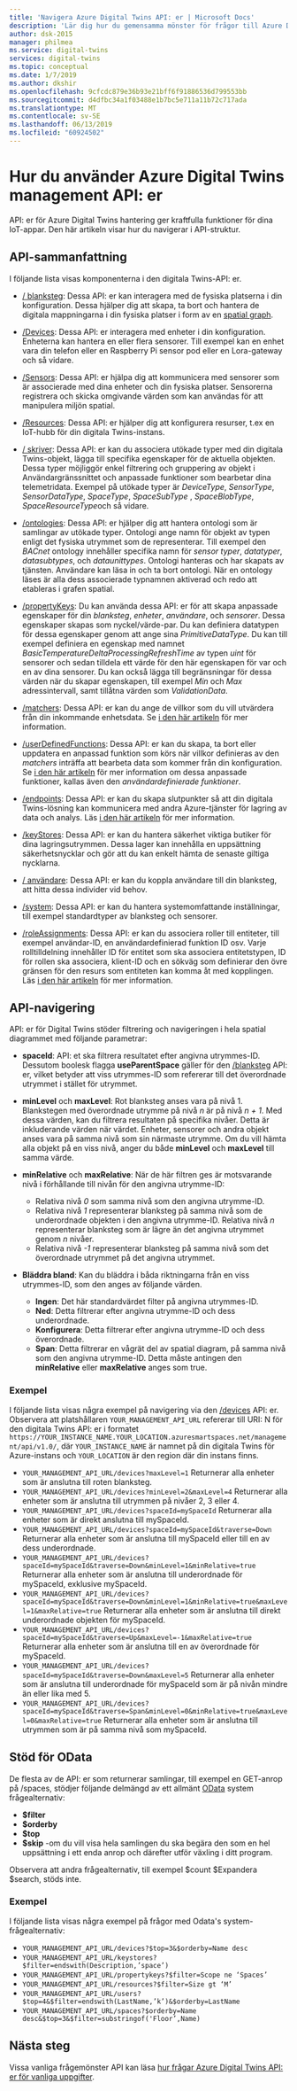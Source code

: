 ```yaml
---
title: 'Navigera Azure Digital Twins API: er | Microsoft Docs'
description: 'Lär dig hur du gemensamma mönster för frågor till Azure Digital Twins management API: er.'
author: dsk-2015
manager: philmea
ms.service: digital-twins
services: digital-twins
ms.topic: conceptual
ms.date: 1/7/2019
ms.author: dkshir
ms.openlocfilehash: 9cfcdc879e36b93e21bff6f91886536d799553bb
ms.sourcegitcommit: d4dfbc34a1f03488e1b7bc5e711a11b72c717ada
ms.translationtype: MT
ms.contentlocale: sv-SE
ms.lasthandoff: 06/13/2019
ms.locfileid: "60924502"
---
```

# <a name="how-to-use-azure-digital-twins-management-apis"></a>Hur du använder Azure Digital Twins management API: er

API: er för Azure Digital Twins hantering ger kraftfulla funktioner för dina IoT-appar. Den här artikeln visar hur du navigerar i API-struktur.  

## <a name="api-summary"></a>API-sammanfattning

I följande lista visas komponenterna i den digitala Twins-API: er.

* [/ blanksteg](https://docs.westcentralus.azuresmartspaces.net/management/swagger/ui/index#!/Spaces): Dessa API: er kan interagera med de fysiska platserna i din konfiguration. Dessa hjälper dig att skapa, ta bort och hantera de digitala mappningarna i din fysiska platser i form av en [spatial graph](concepts-objectmodel-spatialgraph.md#spatial-intelligence-graph).

* [/Devices](https://docs.westcentralus.azuresmartspaces.net/management/swagger/ui/index#!/Devices): Dessa API: er interagera med enheter i din konfiguration. Enheterna kan hantera en eller flera sensorer. Till exempel kan en enhet vara din telefon eller en Raspberry Pi sensor pod eller en Lora-gateway och så vidare.

* [/Sensors](https://docs.westcentralus.azuresmartspaces.net/management/swagger/ui/index#!/Sensors): Dessa API: er hjälpa dig att kommunicera med sensorer som är associerade med dina enheter och din fysiska platser. Sensorerna registrera och skicka omgivande värden som kan användas för att manipulera miljön spatial.  

* [/Resources](https://docs.westcentralus.azuresmartspaces.net/management/swagger/ui/index#!/Resources): Dessa API: er hjälper dig att konfigurera resurser, t.ex en IoT-hubb för din digitala Twins-instans.

* [/ skriver](https://docs.westcentralus.azuresmartspaces.net/management/swagger/ui/index#!/Types): Dessa API: er kan du associera utökade typer med din digitala Twins-objekt, lägga till specifika egenskaper för de aktuella objekten. Dessa typer möjliggör enkel filtrering och gruppering av objekt i Användargränssnittet och anpassade funktioner som bearbetar dina telemetridata. Exempel på utökade typer är *DeviceType*, *SensorType*, *SensorDataType*, *SpaceType*, *SpaceSubType* , *SpaceBlobType*, *SpaceResourceType*och så vidare.

* [/ontologies](https://docs.westcentralus.azuresmartspaces.net/management/swagger/ui/index#/Ontologies): Dessa API: er hjälper dig att hantera ontologi som är samlingar av utökade typer. Ontologi ange namn för objekt av typen enligt det fysiska utrymmet som de representerar. Till exempel den *BACnet* ontology innehåller specifika namn för *sensor typer*, *datatyper*, *datasubtypes*, och *dataunittypes*. Ontologi hanteras och har skapats av tjänsten. Användare kan läsa in och ta bort ontologi. När en ontology läses är alla dess associerade typnamnen aktiverad och redo att etableras i grafen spatial. 

* [/propertyKeys](https://docs.westcentralus.azuresmartspaces.net/management/swagger/ui/index#/PropertyKeys): Du kan använda dessa API: er för att skapa anpassade egenskaper för din *blanksteg*, *enheter*, *användare*, och *sensorer*. Dessa egenskaper skapas som nyckel/värde-par. Du kan definiera datatypen för dessa egenskaper genom att ange sina *PrimitiveDataType*. Du kan till exempel definiera en egenskap med namnet *BasicTemperatureDeltaProcessingRefreshTime* av typen *uint* för sensorer och sedan tilldela ett värde för den här egenskapen för var och en av dina sensorer. Du kan också lägga till begränsningar för dessa värden när du skapar egenskapen, till exempel *Min* och *Max* adressintervall, samt tillåtna värden som *ValidationData*.

* [/matchers](https://docs.westcentralus.azuresmartspaces.net/management/swagger/ui/index#/Matchers): Dessa API: er kan du ange de villkor som du vill utvärdera från din inkommande enhetsdata. Se [i den här artikeln](concepts-user-defined-functions.md#matchers) för mer information. 

* [/userDefinedFunctions](https://docs.westcentralus.azuresmartspaces.net/management/swagger/ui/index#/UserDefinedFunctions): Dessa API: er kan du skapa, ta bort eller uppdatera en anpassad funktion som körs när villkor definieras av den *matchers* inträffa att bearbeta data som kommer från din konfiguration. Se [i den här artikeln](concepts-user-defined-functions.md#user-defined-functions) för mer information om dessa anpassade funktioner, kallas även den *användardefinierade funktioner*. 

* [/endpoints](https://docs.westcentralus.azuresmartspaces.net/management/swagger/ui/index#/Endpoints): Dessa API: er kan du skapa slutpunkter så att din digitala Twins-lösning kan kommunicera med andra Azure-tjänster för lagring av data och analys. Läs [i den här artikeln](concepts-events-routing.md) för mer information. 

* [/keyStores](https://docs.westcentralus.azuresmartspaces.net/management/swagger/ui/index#/KeyStores): Dessa API: er kan du hantera säkerhet viktiga butiker för dina lagringsutrymmen. Dessa lager kan innehålla en uppsättning säkerhetsnycklar och gör att du kan enkelt hämta de senaste giltiga nycklarna.

* [/ användare](https://docs.westcentralus.azuresmartspaces.net/management/swagger/ui/index#!/Users): Dessa API: er kan du koppla användare till din blanksteg, att hitta dessa individer vid behov. 

* [/system](https://docs.westcentralus.azuresmartspaces.net/management/swagger/ui/index#!/System): Dessa API: er kan du hantera systemomfattande inställningar, till exempel standardtyper av blanksteg och sensorer. 

* [/roleAssignments](https://docs.westcentralus.azuresmartspaces.net/management/swagger/ui/index#!/RoleAssignments): Dessa API: er kan du associera roller till entiteter, till exempel användar-ID, en användardefinierad funktion ID osv. Varje rolltilldelning innehåller ID för entitet som ska associera entitetstypen, ID för rollen ska associera, klient-ID och en sökväg som definierar den övre gränsen för den resurs som entiteten kan komma åt med kopplingen. Läs [i den här artikeln](security-role-based-access-control.md) för mer information.


## <a name="api-navigation"></a>API-navigering

API: er för Digital Twins stöder filtrering och navigeringen i hela spatial diagrammet med följande parametrar:

- **spaceId**: API: et ska filtrera resultatet efter angivna utrymmes-ID. Dessutom boolesk flagga **useParentSpace** gäller för den [/blanksteg](https://docs.westcentralus.azuresmartspaces.net/management/swagger/ui/index#!/Spaces) API: er, vilket betyder att viss utrymmes-ID som refererar till det överordnade utrymmet i stället för utrymmet. 

- **minLevel** och **maxLevel**: Rot blanksteg anses vara på nivå 1. Blankstegen med överordnade utrymme på nivå *n* är på nivå *n + 1*. Med dessa värden, kan du filtrera resultaten på specifika nivåer. Detta är inkluderande värden när värdet. Enheter, sensorer och andra objekt anses vara på samma nivå som sin närmaste utrymme. Om du vill hämta alla objekt på en viss nivå, anger du både **minLevel** och **maxLevel** till samma värde.

- **minRelative** och **maxRelative**: När de här filtren ges är motsvarande nivå i förhållande till nivån för den angivna utrymme-ID:
   - Relativa nivå *0* som samma nivå som den angivna utrymme-ID.
   - Relativa nivå *1* representerar blanksteg på samma nivå som de underordnade objekten i den angivna utrymme-ID. Relativa nivå *n* representerar blanksteg som är lägre än det angivna utrymmet genom *n* nivåer.
   - Relativa nivå *-1* representerar blanksteg på samma nivå som det överordnade utrymmet på det angivna utrymmet.

- **Bläddra bland**: Kan du bläddra i båda riktningarna från en viss utrymmes-ID, som den anges av följande värden.
   - **Ingen**: Det här standardvärdet filter på angivna utrymmes-ID.
   - **Ned**: Detta filtrerar efter angivna utrymme-ID och dess underordnade. 
   - **Konfigurera**: Detta filtrerar efter angivna utrymme-ID och dess överordnade. 
   - **Span**: Detta filtrerar en vågrät del av spatial diagram, på samma nivå som den angivna utrymme-ID. Detta måste antingen den **minRelative** eller **maxRelative** anges som true. 


### <a name="examples"></a>Exempel

I följande lista visas några exempel på navigering via den [/devices](https://docs.westcentralus.azuresmartspaces.net/management/swagger/ui/index#!/Devices) API: er. Observera att platshållaren `YOUR_MANAGEMENT_API_URL` refererar till URI: N för den digitala Twins API: er i formatet `https://YOUR_INSTANCE_NAME.YOUR_LOCATION.azuresmartspaces.net/management/api/v1.0/`, där `YOUR_INSTANCE_NAME` är namnet på din digitala Twins för Azure-instans och `YOUR_LOCATION` är den region där din instans finns.

- `YOUR_MANAGEMENT_API_URL/devices?maxLevel=1` Returnerar alla enheter som är anslutna till roten blanksteg.
- `YOUR_MANAGEMENT_API_URL/devices?minLevel=2&maxLevel=4` Returnerar alla enheter som är anslutna till utrymmen på nivåer 2, 3 eller 4.
- `YOUR_MANAGEMENT_API_URL/devices?spaceId=mySpaceId` Returnerar alla enheter som är direkt anslutna till mySpaceId.
- `YOUR_MANAGEMENT_API_URL/devices?spaceId=mySpaceId&traverse=Down` Returnerar alla enheter som är anslutna till mySpaceId eller till en av dess underordnade.
- `YOUR_MANAGEMENT_API_URL/devices?spaceId=mySpaceId&traverse=Down&minLevel=1&minRelative=true` Returnerar alla enheter som är anslutna till underordnade för mySpaceId, exklusive mySpaceId.
- `YOUR_MANAGEMENT_API_URL/devices?spaceId=mySpaceId&traverse=Down&minLevel=1&minRelative=true&maxLevel=1&maxRelative=true` Returnerar alla enheter som är anslutna till direkt underordnade objekten för mySpaceId.
- `YOUR_MANAGEMENT_API_URL/devices?spaceId=mySpaceId&traverse=Up&maxLevel=-1&maxRelative=true` Returnerar alla enheter som är anslutna till en av överordnade för mySpaceId.
- `YOUR_MANAGEMENT_API_URL/devices?spaceId=mySpaceId&traverse=Down&maxLevel=5` Returnerar alla enheter som är anslutna till underordnade för mySpaceId som är på nivån mindre än eller lika med 5.
- `YOUR_MANAGEMENT_API_URL/devices?spaceId=mySpaceId&traverse=Span&minLevel=0&minRelative=true&maxLevel=0&maxRelative=true` Returnerar alla enheter som är anslutna till utrymmen som är på samma nivå som mySpaceId.


## <a name="odata-support"></a>Stöd för OData
De flesta av de API: er som returnerar samlingar, till exempel en GET-anrop på /spaces, stödjer följande delmängd av ett allmänt [OData](https://www.odata.org/getting-started/basic-tutorial/#queryData) system frågealternativ:  

* **$filter**
* **$orderby** 
* **$top**
* **$skip** -om du vill visa hela samlingen du ska begära den som en hel uppsättning i ett enda anrop och därefter utför växling i ditt program. 

Observera att andra frågealternativ, till exempel $count $Expandera $search, stöds inte.

### <a name="examples"></a>Exempel

I följande lista visas några exempel på frågor med Odata's system-frågealternativ:

- `YOUR_MANAGEMENT_API_URL/devices?$top=3&$orderby=Name desc`
- `YOUR_MANAGEMENT_API_URL/keystores?$filter=endswith(Description,’space’)`
- `YOUR_MANAGEMENT_API_URL/propertykeys?$filter=Scope ne ‘Spaces’`
- `YOUR_MANAGEMENT_API_URL/resources?$filter=Size gt ‘M’`
- `YOUR_MANAGEMENT_API_URL/users?$top=4&$filter=endswith(LastName,’k’)&$orderby=LastName`
- `YOUR_MANAGEMENT_API_URL/spaces?$orderby=Name desc&$top=3&$filter=substringof('Floor’,Name)`
 

## <a name="next-steps"></a>Nästa steg

Vissa vanliga frågemönster API kan läsa [hur frågar Azure Digital Twins API: er för vanliga uppgifter](how-to-query-common-apis.md).



